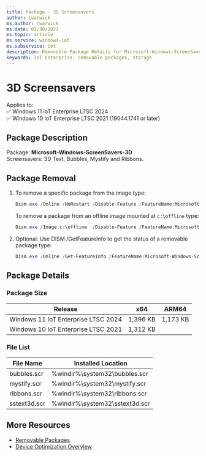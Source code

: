 ```yaml
---
title: Package - 3D Screensavers
author: twarwick
ms.author: twarwick
ms.date: 03/30/2023
ms.topic: article
ms.service: windows-iot
ms.subservice: iot
description: Removable Package Details for Microsoft-Windows-ScreenSavers-3d
keywords: IoT Enterprise, removable packages, storage
---
```


# 3D  Screensavers

Applies to:  
✅ Windows 11 IoT Enterprise LTSC 2024  
✅ Windows 10 IoT Enterprise LTSC 2021 (19044.1741 or later)  

## Package Description

Package: **Microsoft-Windows-ScreenSavers-3D** </br> Screensavers: 3D Text, Bubbles, Mystify and Ribbons.

## Package Removal

1. To remove a specific package from the image type:

   ```powershell
   Dism.exe /Online /NoRestart /Disable-Feature /FeatureName:Microsoft-Windows-ScreenSavers-3d /PackageName:@Package
   ````

   To remove a package from an offline image mounted at `c:\offline` type:

   ```powershell
   Dism.exe /Image:c:\offline  /Disable-Feature /FeatureName:Microsoft-Windows-ScreenSavers-3d /PackageName:@Package
   ```

1. Optional: Use DISM /GetFeatureInfo to get the status of a removable package type:

   ```powershell
   Dism.exe /Online /Get-FeatureInfo /FeatureName:Microsoft-Windows-ScreenSavers-3d /PackageName:@Package
   ````

## Package Details

### Package Size

| Release                             |   x64     |    ARM64    |
|-------------------------------------|:---------:|:-----------:|
| Windows 11 IoT Enterprise LTSC 2024 | 1,396 KB  | 1,173 KB    |
| Windows 10 IoT Enterprise LTSC 2021 | 1,312 KB  |             |

### File List

| File Name    | Installed Location |
|-----------   |--------------------|
| bubbles.scr  | %windir%\system32\bubbles.scr |
| mystify.scr  | %windir%\system32\mystify.scr |
| ribbons.scr  | %windir%\system32\ribbons.scr |
| sstext3d.scr | %windir%\system32\sstext3d.scr |

## More Resources

- [Removable Packages](../Removable-Packages.md)
- [Device Optimization Overview](../Overview.md)
